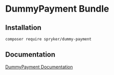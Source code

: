 # DummyPayment Bundle

## Installation

```
composer require spryker/dummy-payment
```

## Documentation

[DummyPayment Documentation](http://spryker.github.io/core/bundles/dummy-payment)
